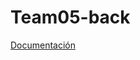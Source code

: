 # Team05-back

[Documentación](https://documenter.getpostman.com/view/6824412/S11LsxcA#0a707831-c26a-462b-8b92-0b35fb93402c)
